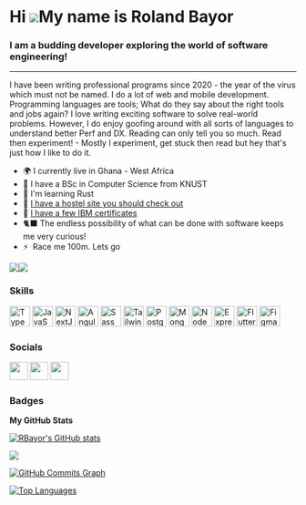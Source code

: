 Hi ![](https://user-images.githubusercontent.com/18350557/176309783-0785949b-9127-417c-8b55-ab5a4333674e.gif)My name is Roland Bayor
====================================================================================================================================

### I am a budding developer exploring the world of software engineering!
---------------------------------------------------------

I have been writing professional programs since 2020 - the year of the virus which must not be named. I do a lot of web and mobile development. Programming languages are tools; What do they say about the right tools and jobs again? I love writing exciting software to solve real-world problems. However, I do enjoy goofing around with all sorts of languages to understand better Perf and DX. Reading can only tell you so much. Read then experiment! - Mostly I experiment, get stuck then read but hey that's just how I like to do it.

* 🌍 I currently live in Ghana - West Africa
* 📃 I have a BSc in Computer Science from KNUST
* 🧠 I'm learning Rust
* 🏡 [I have a hostel site you should check out][hostel]
* 📃 [I have a few IBM certificates][ibm]
* 🐈‍⬛ The endless possibility of what can be done with software keeps me very curious!
* ⚡  Race me 100m. Lets go

<a href="https://www.github.com/RBayor" target="_blank" rel="noreferrer"><img
src="https://img.shields.io/github/followers/RBayor?logo=github&style=for-the-badge&color=0891b2&labelColor=1c1917" /></a><a href="https://www.twitter.com/TheRealRoland_" target="_blank" rel="noreferrer"><img
src="https://img.shields.io/twitter/follow/TheRealRoland_?logo=twitter&style=for-the-badge&color=0891b2&labelColor=1c1917"
/></a>

### Skills


<p align="left">
<a href="https://www.typescriptlang.org/" target="_blank" rel="noreferrer"><img src="https://raw.githubusercontent.com/danielcranney/readme-generator/main/public/icons/skills/typescript-colored.svg" width="36" height="36" alt="TypeScript" /></a>
<a href="https://developer.mozilla.org/en-US/docs/Web/JavaScript" target="_blank" rel="noreferrer"><img src="https://raw.githubusercontent.com/danielcranney/readme-generator/main/public/icons/skills/javascript-colored.svg" width="36" height="36" alt="JavaScript" /></a>
<a href="https://nextjs.org/docs" target="_blank" rel="noreferrer"><img src="https://raw.githubusercontent.com/danielcranney/readme-generator/main/public/icons/skills/nextjs-colored-dark.svg" width="36" height="36" alt="NextJs" /></a>
<a href="https://angular.io/" target="_blank" rel="noreferrer"><img src="https://raw.githubusercontent.com/danielcranney/readme-generator/main/public/icons/skills/angularjs-colored.svg" width="36" height="36" alt="Angular" /></a>
<a href="https://sass-lang.com/" target="_blank" rel="noreferrer"><img src="https://raw.githubusercontent.com/danielcranney/readme-generator/main/public/icons/skills/sass-colored.svg" width="36" height="36" alt="Sass" /></a>
<a href="https://tailwindcss.com/" target="_blank" rel="noreferrer"><img src="https://raw.githubusercontent.com/danielcranney/readme-generator/main/public/icons/skills/tailwindcss-colored.svg" width="36" height="36" alt="TailwindCSS" /></a>
<a href="https://www.postgresql.org/" target="_blank" rel="noreferrer"><img src="https://raw.githubusercontent.com/danielcranney/readme-generator/main/public/icons/skills/postgresql-colored.svg" width="36" height="36" alt="PostgreSQL" /></a>
<a href="https://www.mongodb.com/" target="_blank" rel="noreferrer"><img src="https://raw.githubusercontent.com/danielcranney/readme-generator/main/public/icons/skills/mongodb-colored.svg" width="36" height="36" alt="MongoDB" /></a>
<a href="https://nodejs.org/en/" target="_blank" rel="noreferrer"><img src="https://raw.githubusercontent.com/danielcranney/readme-generator/main/public/icons/skills/nodejs-colored.svg" width="36" height="36" alt="NodeJS" /></a>
<a href="https://expressjs.com/" target="_blank" rel="noreferrer"><img src="https://raw.githubusercontent.com/danielcranney/readme-generator/main/public/icons/skills/express-colored-dark.svg" width="36" height="36" alt="Express" /></a>
<a href="https://flutter.dev/" target="_blank" rel="noreferrer"><img src="https://raw.githubusercontent.com/danielcranney/readme-generator/main/public/icons/skills/flutter-colored.svg" width="36" height="36" alt="Flutter" /></a>
<a href="https://www.figma.com/" target="_blank" rel="noreferrer"><img src="https://raw.githubusercontent.com/danielcranney/readme-generator/main/public/icons/skills/figma-colored.svg" width="36" height="36" alt="Figma" /></a>
</p>


### Socials

<p align="left"> <a href="https://www.github.com/RBayor" target="_blank" rel="noreferrer"><img src="https://raw.githubusercontent.com/danielcranney/readme-generator/main/public/icons/socials/github-dark.svg" width="32" height="32" /></a> <a href="https://www.linkedin.com/in/roland-bayor" target="_blank" rel="noreferrer"><img src="https://raw.githubusercontent.com/danielcranney/readme-generator/main/public/icons/socials/linkedin.svg" width="32" height="32" /></a> <a href="https://www.twitter.com/TheRealRoland_" target="_blank" rel="noreferrer"><img src="https://raw.githubusercontent.com/danielcranney/readme-generator/main/public/icons/socials/twitter.svg" width="32" height="32" /></a></p>

### Badges

<b>My GitHub Stats</b>

<a href="http://www.github.com/RBayor"><img src="https://github-readme-stats.vercel.app/api?username=RBayor&show_icons=true&hide=&count_private=true&title_color=0891b2&text_color=ffffff&icon_color=0891b2&bg_color=1c1917&hide_border=true&show_icons=true" alt="RBayor's GitHub stats" /></a>

<a href="http://www.github.com/RBayor"><img src="https://github-readme-streak-stats.herokuapp.com/?user=RBayor&stroke=ffffff&background=1c1917&ring=0891b2&fire=0891b2&currStreakNum=ffffff&currStreakLabel=0891b2&sideNums=ffffff&sideLabels=ffffff&dates=ffffff&hide_border=true" /></a>

<a href="http://www.github.com/RBayor"><img src="https://github-readme-activity-graph.cyclic.app/graph?username=RBayor&bg_color=1c1917&color=ffffff&line=0891b2&point=ffffff&area_color=1c1917&area=true&hide_border=true&custom_title=GitHub%20Commits%20Graph" alt="GitHub Commits Graph" /></a>

<a href="https://github.com/RBayor" align="left"><img src="https://github-readme-stats.vercel.app/api/top-langs/?username=RBayor&langs_count=5&title_color=0891b2&text_color=ffffff&icon_color=0891b2&bg_color=1c1917&hide_border=true&locale=en&custom_title=Top%20%Languages" alt="Top Languages" /></a>


[website]: https://platinumdev.netlify.app/
[hostel]: https://hostelhubgh.com/
[ibm]: https://www.credly.com/users/roland-bayor
